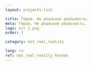 ```yaml
---
layout: projects-list

title: Герои. Не реальная реальность.
meta: Герои. Не реальная реальность.
logo: nrr_1.png
order: 1

category: not_real_reality

lang: ru
ref: not_real_reality_heroes
---
```

